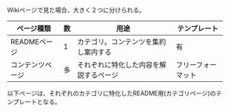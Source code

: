 Wikiページで見た場合、大きく２つに分けられる。

|ページ種類|数|用途|テンプレート|
|---|---|---|---|
|READMEページ|1|カテゴリ。コンテンツを集約し案内する|有|
|コンテンツページ|多|それぞれに特化した内容を解説するページ|フリーフォーマット|

以下ページは、それぞれのカテゴリに特化したREADME用(カテゴリページ)のテンプレートとなる。
